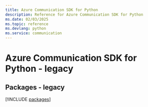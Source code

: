 ```yaml
---
title: Azure Communication SDK for Python
description: Reference for Azure Communication SDK for Python
ms.date: 02/03/2025
ms.topic: reference
ms.devlang: python
ms.service: communication
---
```

# Azure Communication SDK for Python - legacy
## Packages - legacy
[!INCLUDE [packages](communication-index.md)]